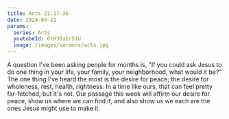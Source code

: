 ```yaml
---
title: Acts 21:17-36
date: 2024-04-21
params:
  series: Acts
  youtubeId: 6tK38z2rS1U
  image: /images/sermons/acts.jpg
---
```

A question I've been asking people for months is, "If you could ask Jesus to do one thing in your life, your family, your neighborhood, what would it be?" The one thing I've heard the most is the desire for peace; the desire for wholeness, rest, health, rightness. In a time like ours, that can feel pretty far-fetched, but it's not. Our passage this week will affirm our desire for peace, show us where we can find it, and also show us we each are the ones Jesus might use to make it.
